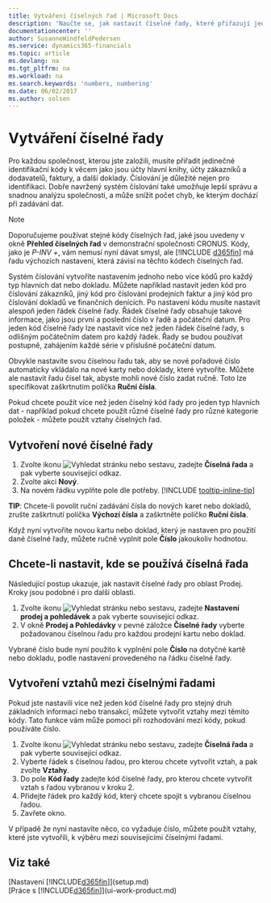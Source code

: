 ```yaml
---
title: Vytváření číselných řad | Microsoft Docs
description: 'Naučte se, jak nastavit číselné řady, které přiřazují jedinečné kódy ID k účtům a dokladům v Business Central.'
documentationcenter: ''
author: SusanneWindfeldPedersen
ms.service: dynamics365-financials
ms.topic: article
ms.devlang: na
ms.tgt_pltfrm: na
ms.workload: na
ms.search.keywords: 'numbers, numbering'
ms.date: 06/02/2017
ms.author: solsen
---
```

# <a name="create-number-series"></a>Vytváření číselné řady
Pro každou společnost, kterou jste založili, musíte přiřadit jedinečné identifikační kódy k věcem jako jsou účty hlavní knihy, účty zákazníků a dodavatelů, faktury, a další doklady. Číslování je důležité nejen pro identifikaci. Dobře navržený systém číslování také umožňuje lepší správu a snadnou analýzu společnosti, a může snížit počet chyb, ke kterým dochází při zadávání dat.

> [!NOTE]
>   Doporučujeme používat stejné kódy číselných řad, jaké jsou uvedeny v okně **Přehled číselných řad** v demonstrační společnosti CRONUS. Kódy, jako je *P-INV +*, vám nemusí nyní dávat smysl, ale [!INCLUDE [d365fin](includes/d365fin_md.md)] má řadu výchozích nastavení, která závisí na těchto kódech číselných řad.

Systém číslování vytvoříte nastavením jednoho nebo více kódů pro každý typ hlavních dat nebo dokladu. Můžete například nastavit jeden kód pro číslování zákazníků, jiný kód pro číslování prodejních faktur a jiný kód pro číslování dokladů ve finančních denících. Po nastavení kódu musíte nastavit alespoň jeden řádek číselné řady. Řádek číselné řady obsahuje takové informace, jako jsou první a poslední číslo v řadě a počáteční datum. Pro jeden kód číselné řady lze nastavit více než jeden řádek číselné řady, s odlišným počátečním datem pro každý řádek. Řady se budou používat postupně, zahájením každé série v příslušné počáteční datum.

Obvykle nastavíte svou číselnou řadu tak, aby se nové pořadové číslo automaticky vkládalo na nové karty nebo doklady, které vytvoříte. Můžete ale nastavit řadu čísel tak, abyste mohli nové číslo zadat ručně. Toto lze specifikovat zaškrtnutím políčka **Ruční čísla**.

Pokud chcete použít více než jeden číselný kód řady pro jeden typ hlavních dat - například pokud chcete použít různé číselné řady pro různé kategorie položek - můžete použít vztahy číselných řad.

## <a name="to-create-a-new-number-series"></a>Vytvoření nové číselné řady
1. Zvolte ikonu ![Vyhledat stránku nebo sestavu](media/ui-search/search_small.png "Vyhledat stránku nebo sestavu"), zadejte **Číselná řada** a pak vyberte související odkaz.
2. Zvolte akci **Nový**.
3. Na novém řádku vyplňte pole dle potřeby. [!INCLUDE [tooltip-inline-tip](includes/tooltip-inline-tip_md.md)]

**TIP**: Chcete-li povolit ruční zadávání čísla do nových karet nebo dokladů, zrušte zaškrtnutí políčka **Výchozí čísla** a zaškrtněte políčko **Ruční čísla**.

Když nyní vytvoříte novou kartu nebo doklad, který je nastaven pro použití dané číselné řady, můžete ručně vyplnit pole **Číslo** jakoukoliv hodnotou.  

## <a name="to-set-up-where-a-number-series-is-used"></a>Chcete-li nastavit, kde se používá číselná řada
Následující postup ukazuje, jak nastavit číselné řady pro oblast Prodej. Kroky jsou podobné i pro další oblasti.
1. Zvolte ikonu ![Vyhledat stránku nebo sestavu](media/ui-search/search_small.png "Vyhledat stránku nebo sestavu"), zadejte **Nastavení prodej a pohledávek** a pak vyberte související odkaz.
2. V okně **Prodej a Pohledávky** v pevné záložce **Číselné řady** vyberte požadovanou číselnou řadu pro každou prodejní kartu nebo doklad.

Vybrané číslo bude nyní použito k vyplnění pole **Číslo** na dotyčné kartě nebo dokladu, podle nastavení provedeného na řádku číselné řady.

## <a name="to-create-relationships-between-number-series"></a>Vytvoření vztahů mezi číselnými řadami
Pokud jste nastavili více než jeden kód číselné řady pro stejný druh základních informací nebo transakcí, můžete vytvořit vztahy mezi těmito kódy. Tato funkce vám může pomoci při rozhodování mezi kódy, pokud používáte číslo.

1. Zvolte ikonu ![Vyhledat stránku nebo sestavu](media/ui-search/search_small.png "Vyhledat stránku nebo sestavu"), zadejte **Číselná řada** a pak vyberte související odkaz.
2. Vyberte řádek s číselnou řadou, pro kterou chcete vytvořit vztah, a pak zvolte **Vztahy**.
3. Do pole **Kód řady** zadejte kód číselné řady, pro kterou chcete vytvořit vztah s řadou vybranou v kroku 2.
4. Přidejte řádek pro každý kód, který chcete spojit s vybranou číselnou řadou.
5. Zavřete okno.

V případě že nyní nastavíte něco, co vyžaduje číslo, můžete použít vztahy, které jste vytvořili, k výběru mezi souvisejícími číselnými řadami.

## <a name="see-also"></a>Viz také
[Nastavení [!INCLUDE[d365fin](includes/d365fin_md.md)]](setup.md)  
[Práce s [!INCLUDE[d365fin](includes/d365fin_md.md)]](ui-work-product.md)  
